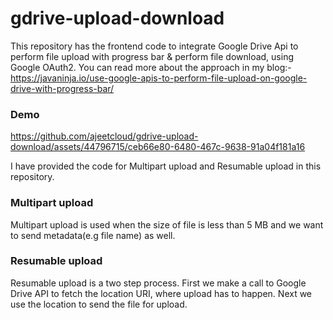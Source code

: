 # gdrive-upload-download
This repository has the frontend code to integrate Google Drive Api to perform file upload with progress bar & perform file download, using Google OAuth2. You can read more about the approach in my blog:-
https://javaninja.io/use-google-apis-to-perform-file-upload-on-google-drive-with-progress-bar/

### Demo
https://github.com/ajeetcloud/gdrive-upload-download/assets/44796715/ceb66e80-6480-467c-9638-91a04f181a16


I have provided the code for Multipart upload and Resumable upload in this repository.

### Multipart upload
Multipart upload is used when the size of file is less than 5 MB and we want to send metadata(e.g file name) as well.

### Resumable upload
Resumable upload is a two step process.
First we make a call to Google Drive API to fetch the location URI, where upload has to happen. Next we use the location to send the file for upload.

